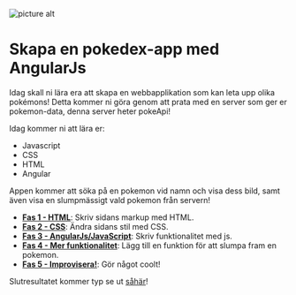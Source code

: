 ![picture alt](http://i.imgur.com/oJkBNgX.jpg "Title is optional")
# Skapa en pokedex-app med AngularJs

Idag skall ni lära era att skapa en webbapplikation som kan leta upp olika pokémons! Detta kommer ni göra genom att prata med en server som ger er pokemon-data, denna server heter pokeApi!

Idag kommer ni att lära er:
* Javascript
* CSS
* HTML
* Angular

Appen kommer att söka på en pokemon vid namn och visa dess bild, samt även visa en slumpmässigt vald pokemon från servern!

- [**Fas 1 - HTML**](docs/phase-one): Skriv sidans markup med HTML.
- [**Fas 2 - CSS**](docs/phase-two): Ändra sidans stil med CSS.
- [**Fas 3 - AngularJs/JavaScript**](docs/phase-three): Skriv funktionalitet med js.
- [**Fas 4 - Mer funktionalitet**](docs/phase-four): Lägg till en funktion för att slumpa fram en pokemon.
- [**Fas 5 - Improvisera!**](docs/phase-five): Gör något coolt!


Slutresultatet kommer typ se ut [såhär](http://s.codepen.io/amygdaloideum/debug/xEpqpw)!
